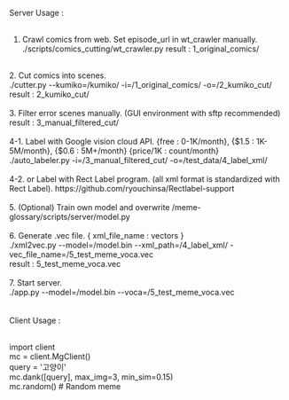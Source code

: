 Server Usage : <br><br>

1. Crawl comics from web. Set episode_url in wt_crawler manually.<br>
./scripts/comics_cutting/wt_crawler.py
result : 1_original_comics/ <br>
<br>
2. Cut comics into scenes.<br>
./cutter.py --kumiko=/kumiko/ -i=/1_original_comics/ -o=/2_kumiko_cut/<br>
result : 2_kumiko_cut/<br>
<br>
3. Filter error scenes manually. (GUI environment with sftp recommended) <br>
result : 3_manual_filtered_cut/<br>
<br>
4-1. Label with Google vision cloud API. {free : 0-1K/month}, {$1.5 : 1K-5M/month}, {$0.6 : 5M+/month} {price/1K : count/month}<br>
./auto_labeler.py -i=/3_manual_filtered_cut/ -o=/test_data/4_label_xml/ <br>
<br>
4-2. or Label with Rect Label program. (all xml format is standardized with Rect Label).
https://github.com/ryouchinsa/Rectlabel-support <br>
<br>
5. (Optional) Train own model and overwrite /meme-glossary/scripts/server/model.py <br>
<br>
6. Generate .vec file. { xml_file_name : vectors } <br>
./xml2vec.py --model=/model.bin --xml_path=/4_label_xml/ -vec_file_name=/5_test_meme_voca.vec <br>
result : 5_test_meme_voca.vec <br>
<br>
7. Start server. <br>
./app.py --model=/model.bin --voca=/5_test_meme_voca.vec <br>
<br>
<br>
Client Usage : <br><br>

import client <br>
mc = client.MgClient()<br>
query = '고양이'<br>
mc.dank([query], max_img=3, min_sim=0.15)<br>
mc.random() # Random meme<br>
<br>